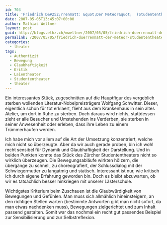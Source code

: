 ```yaml
---
id: 703
title: 'Friedrich D&#252;rrenmatt: &quot;Der Meteor&quot;  (Studententheater Z&#252;rich)'
date: 2007-05-05T13:45:07+00:00
author: Mathias Wellner
layout: post
guid: http://blogs.ethz.ch/mwellner/2007/05/05/friedrich-duerrenmatt-der-meteor-studententheater-zuerich/
permalink: /2007/05/05/friedrich-duerrenmatt-der-meteor-studententheater-zuerich/
categories:
  - theater
tags:
  - Authentizit
  - Bewegung
  - Glaubhaftigkeit
  - Kritik
  - Laientheater
  - Studententheater
  - theater
---
```

Ein interessantes Stück, zugeschnitten auf die Hauptfigur des vergeblich sterben wollenden Literatur-Nobelpreisträgers Wolfgang Schwitter. Dieser, eigentlich schon für tot erklaert, flieht aus dem Krankenhaus in sein altes Atelier, um dort in Ruhe zu sterben. Doch daraus wird nichts, stattdessen zieht er alle Besucher und Umstehenden ins Verderben, sie sterben in seiner Anwesenheit oder erleben, dass ihre Leben zu einem Trümmerhaufen werden.

Ich habe mich vor allem auf die Art der Umsetzung konzentriert, welche mich nicht so überzeugte. Aber da wir auch gerade proben, bin ich wohl recht sensibel für Dynamik und Glaubhaftigkeit der Darstellung. Und in beiden Punkten konnte das Stück des Zürcher Studententheaters nicht so wirklich überzeugen. Die Bewegungsabläufe wirkten hölzern, die übergänge zu schnell, zu choreografiert, der Schlussdialog mit der Schwiegermutter zu langatmig und statisch. Interessant ist nur, wie kritisch ich durch eigene Erfahrung geworden bin. Doch es bleibt abzuwarten, ob wir es tatsächlich besser hinkriegen mit unserer Lästerschule.

Wichtigstes Kriterium beim Zuschauen ist die Glaubwürdigkeit von Bewegungen und Gefühlen. Man muss sich allmählich hineinsteigern, an den richtigen Stellen warten (bestimmte Antworten gibt man nicht sofort, da man etwas nachdenken muss), Bewegungen zielgerichtet und zum Inhalt passend gestalten. Somit war das nochmal ein recht gut passendes Beispiel zur Sensibilisierung und zur Selbstreflexion.